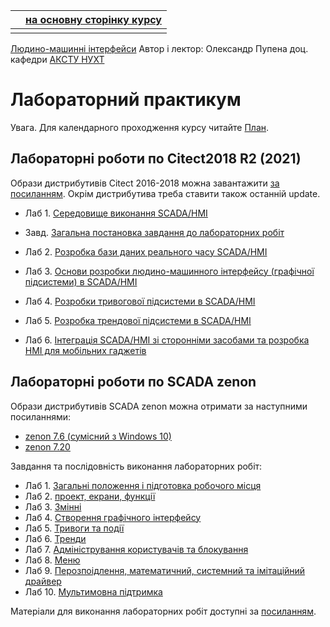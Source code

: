 |      | [на основну сторінку курсу](../README.md) |
| ---- | ----------------------------------------- |
|      |                                           |

[Людино-машинні інтерфейси](https://pupenasan.github.io/hmi/)  Автор і лектор: Олександр Пупена доц. кафедри [АКСТУ НУХТ](http://www.iasu-nuft.pp.ua/) 

# Лабораторний практикум

Увага. Для календарного проходження курсу читайте [План](../план2021.md). 

## Лабораторні роботи по Citect2018 R2 (2021)

Образи дистрибутивів Citect 2016-2018 можна завантажити [за посиланням](https://schneider-electric.app.box.com/s/lgd27nur1rin1hs4x822g8lr6tlr2y82/folder/45604093833). Окрім дистрибутива треба ставити також останній update. 

- Лаб 1. [Середовище виконання SCADA/HMI](citect2021/lab1.md)

- Завд. [Загальна постановка завдання до лабораторних робіт](citect2021/task.md) 

- Лаб 2. [Розробка бази даних реального часу SCADA/HMI](citect2021/lab2.md)

- Лаб 3. [Основи розробки людино-машинного інтерфейсу (графічної підсистеми) в SCADA/HMI](citect2021/lab3.md)

- Лаб 4. [Розробки тривогової підсистеми в SCADA/HMI](citect2021/lab4.md)

- Лаб 5. [Розробка трендової підсистеми в SCADA/HMI](citect2021/lab5.md)

- Лаб 6. [Інтеграція SCADA/HMI зі сторонніми засобами та розробка HMI для мобільних гаджетів](citect2021/lab6.md) 

## Лабораторні роботи по SCADA zenon

Образи дистрибутивів SCADA zenon можна отримати за наступними посиланнями:

- [zenon 7.6 (сумісний з Windows 10)](http://download.copadata.com/fileadmin/user_upload/Downloads/installation_cd/zenon760/SP0B36068/zenon760_FinalBuild36068_COPA-DATA.iso)
- [zenon 7.20](http://download.copadata.com/fileadmin/user_upload/Downloads/installation_cd/zenon_720/SP0B20544/zenon720SP0_LanguageBuild20544_COPA-DATA.iso)

Завдання та послідовність виконання лабораторних робіт:

- Лаб 1. [Загальні положення і підготовка робочого місця](zenon/lab1.md)
- Лаб 2. [проект, екрани, функції](zenon/lab2.md)
- Лаб 3. [Змінні](zenon/lab3.md)
- Лаб 4. [Створення графічного інтерфейсу](zenon/lab4.md)
- Лаб 5. [Тривоги та події](zenon/lab5.md)
- Лаб 6. [Тренди](zenon/lab6.md)
- Лаб 7. [Адміністрування користувачів та блокування](zenon/lab7.md)
- Лаб 8. [Меню](zenon/lab8.md)
- Лаб 9. [Перозпоідлення, математичний, системний та імітаційний драйвер](zenon/lab9.md)
- Лаб 10. [Мультимовна підтримка](zenon/lab10.md)

Матеріали для виконання лабораторних робіт доступні за [посиланням](https://drive.google.com/drive/folders/1Hxq-XNS5WW4BWzxzUgkIgO2EuIVaJO6h?usp=sharing).

